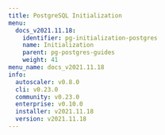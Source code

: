 ```yaml
---
title: PostgreSQL Initialization
menu:
  docs_v2021.11.18:
    identifier: pg-initialization-postgres
    name: Initialization
    parent: pg-postgres-guides
    weight: 41
menu_name: docs_v2021.11.18
info:
  autoscaler: v0.8.0
  cli: v0.23.0
  community: v0.23.0
  enterprise: v0.10.0
  installer: v2021.11.18
  version: v2021.11.18
---
```


